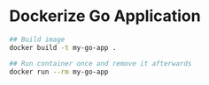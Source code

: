 Dockerize Go Application
=============================

```sh
## Build image
docker build -t my-go-app .
```

```sh
## Run container once and remove it afterwards
docker run --rm my-go-app
```